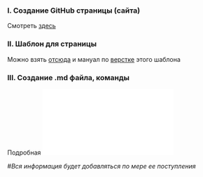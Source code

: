 ### I. Создание GitHub страницы (сайта)
Смотреть [здесь](https://tpverstak.ru/website-on-github/)

### II. Шаблон для страницы
Можно взять [отсюда](https://github.com/pages-themes/minimal/)
и мануал по [верстке](https://github.com/pages-themes/minimal/blob/master/README.md) этого шаблона

### III. Создание .md файла, команды
Подробная ![инструкция](/for_german/Markdown-docs.md)

  #*Вся информация будет добавляться по мере ее поступления*
